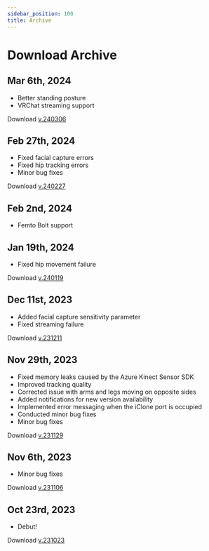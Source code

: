 ```yaml
---
sidebar_position: 100
title: Archive
---	
```


# Download Archive

## Mar 6th, 2024
- Better standing posture
- VRChat streaming support

Download [v.240306](https://kilimanjaro.dollarsmocap.com/Dollars_DEEP_240306.zip)

## Feb 27th, 2024
- Fixed facial capture errors
- Fixed hip tracking errors
- Minor bug fixes

Download [v.240227](https://kilimanjaro.dollarsmocap.com/Dollars_DEEP_240227.zip)

## Feb 2nd, 2024
- Femto Bolt support

## Jan 19th, 2024
- Fixed hip movement failure

Download [v.240119](https://kilimanjaro.dollarsmocap.com/Dollars_DEEP_240119.zip)

## Dec 11st, 2023
- Added facial capture sensitivity parameter
- Fixed streaming failure

Download [v.231211](https://kilimanjaro.dollarsmocap.com/Dollars_DEEP_231211.zip)

## Nov 29th, 2023
- Fixed memory leaks caused by the Azure Kinect Sensor SDK
- Improved tracking quality
- Corrected issue with arms and legs moving on opposite sides
- Added notifications for new version availability
- Implemented error messaging when the iClone port is occupied
- Conducted minor bug fixes
- Minor bug fixes

Download [v.231129](https://kilimanjaro.dollarsmocap.com/Dollars_DEEP_231129_2.zip)

## Nov 6th, 2023
- Minor bug fixes

Download [v.231106](https://kilimanjaro.sunnyview.tech/Dollars_DEEP_231106.zip)

## Oct 23rd, 2023
- Debut!

Download [v.231023](https://kilimanjaro.sunnyview.tech/Dollars_DEEP_231023.zip)